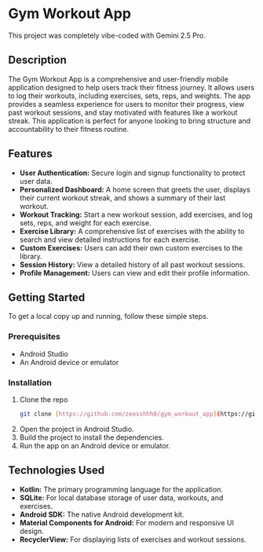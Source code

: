# Gym Workout App

This project was completely vibe-coded with Gemini 2.5 Pro.

## Description

The Gym Workout App is a comprehensive and user-friendly mobile application designed to help users track their fitness journey. It allows users to log their workouts, including exercises, sets, reps, and weights. The app provides a seamless experience for users to monitor their progress, view past workout sessions, and stay motivated with features like a workout streak. This application is perfect for anyone looking to bring structure and accountability to their fitness routine.

## Features

* **User Authentication:** Secure login and signup functionality to protect user data.
* **Personalized Dashboard:** A home screen that greets the user, displays their current workout streak, and shows a summary of their last workout.
* **Workout Tracking:** Start a new workout session, add exercises, and log sets, reps, and weight for each exercise.
* **Exercise Library:** A comprehensive list of exercises with the ability to search and view detailed instructions for each exercise.
* **Custom Exercises:** Users can add their own custom exercises to the library.
* **Session History:** View a detailed history of all past workout sessions.
* **Profile Management:** Users can view and edit their profile information.

## Getting Started

To get a local copy up and running, follow these simple steps.

### Prerequisites

* Android Studio
* An Android device or emulator

### Installation

1.  Clone the repo
    ```sh
    git clone [https://github.com/zeesshhh0/gym_workout_app](https://github.com/zeesshhh0/gym_workout_app)
    ```
2.  Open the project in Android Studio.
3.  Build the project to install the dependencies.
4.  Run the app on an Android device or emulator.

## Technologies Used

* **Kotlin:** The primary programming language for the application.
* **SQLite:** For local database storage of user data, workouts, and exercises.
* **Android SDK:** The native Android development kit.
* **Material Components for Android:** For modern and responsive UI design.
* **RecyclerView:** For displaying lists of exercises and workout sessions.

